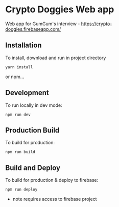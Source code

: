# Crypto Doggies Web app

Web app for GumGum's interview - https://crypto-doggies.firebaseapp.com/

## Installation
To install, download and run in project directory
```
yarn install
```
or npm...


## Development
To run locally in dev mode:

```
npm run dev
```

## Production Build
To build for production:

```
npm run build
```

## Build and Deploy
To build for production & deploy to firebase:

```
npm run deploy
```
* note requires access to firebase project